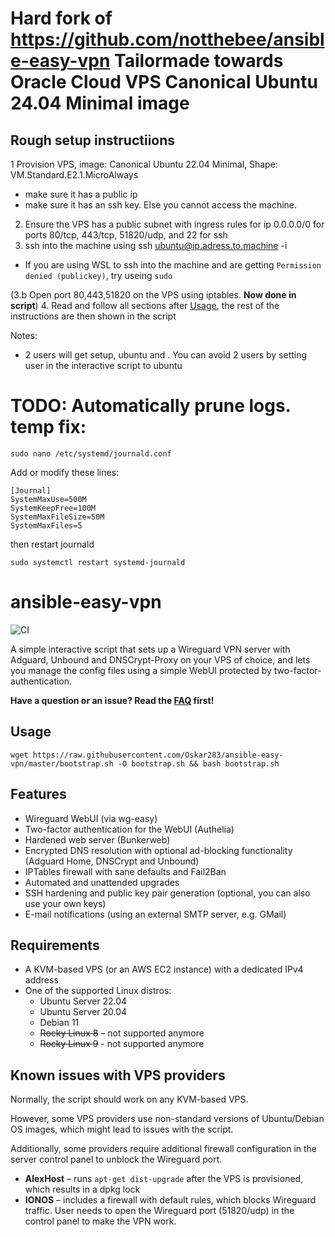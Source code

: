 # **Hard fork of https://github.com/notthebee/ansible-easy-vpn** Tailormade towards Oracle Cloud VPS Canonical Ubuntu 24.04 Minimal image

## Rough setup instructiions
1  Provision VPS, image: Canonical Ubuntu 22.04 Minimal, Shape: VM.Standard.E2.1.MicroAlways
- make sure it has a public ip
- make sure it has an ssh key. Else you cannot access the machine.
2. Ensure the VPS has a public subnet with ingress rules for ip 0.0.0.0/0 for ports 80/tcp, 443/tcp, 51820/udp, and 22 for ssh
3. ssh into the machine using   ssh ubuntu@ip.adress.to.machine -i <path-to-ssh-key>
- If you are using WSL to ssh into the machine and are getting `Permission denied (publickey)`, try useing `sudo`

(3.b Open port 80,443,51820 on the VPS using iptables. **Now done in script**)
4. Read and follow all sections after [Usage](#usage), the rest of the instructions are then shown in the script

Notes:
* 2 users will get setup,   ubuntu   and    <user-written-in-script>    . You can avoid 2 users by setting user in the interactive script to ubuntu

# TODO: Automatically prune logs. temp fix:
```
sudo nano /etc/systemd/journald.conf
```
Add or modify these lines:
```
[Journal]
SystemMaxUse=500M
SystemKeepFree=100M
SystemMaxFileSize=50M
SystemMaxFiles=5
```
then restart journald
```
sudo systemctl restart systemd-journald
```


# ansible-easy-vpn
![CI](https://github.com/notthebee/ansible-easy-vpn/actions/workflows/ci.yml/badge.svg)

A simple interactive script that sets up a Wireguard VPN server with Adguard, Unbound and DNSCrypt-Proxy on your VPS of choice, and lets you manage the config files using a simple WebUI protected by two-factor-authentication.

**Have a question or an issue? Read the [FAQ](FAQ.md) first!**

## Usage

```
wget https://raw.githubusercontent.com/Oskar283/ansible-easy-vpn/master/bootstrap.sh -O bootstrap.sh && bash bootstrap.sh
```

## Features
* Wireguard WebUI (via wg-easy)
* Two-factor authentication for the WebUI (Authelia)
* Hardened web server (Bunkerweb)
* Encrypted DNS resolution with optional ad-blocking functionality (Adguard Home, DNSCrypt and Unbound)
* IPTables firewall with sane defaults and Fail2Ban
* Automated and unattended upgrades
* SSH hardening and public key pair generation (optional, you can also use your own keys)
* E-mail notifications (using an external SMTP server, e.g. GMail)

## Requirements
* A KVM-based VPS (or an AWS EC2 instance) with a dedicated IPv4 address
* One of the supported Linux distros:
  * Ubuntu Server 22.04
  * Ubuntu Server 20.04
  * Debian 11
  * ~~Rocky Linux 8~~ – not supported anymore
  * ~~Rocky Linux 9~~ - not supported anymore

## Known issues with VPS providers
Normally, the script should work on any KVM-based VPS.

However, some VPS providers use non-standard versions of Ubuntu/Debian OS images, which might lead to issues with the script.

Additionally, some providers require additional firewall configuration in the server control panel to unblock the Wireguard port.

* **AlexHost** – runs `apt-get dist-upgrade` after the VPS is provisioned, which results in a dpkg lock
* **IONOS** – includes a firewall with default rules, which blocks Wireguard traffic. User needs to open the Wireguard port (51820/udp) in the control panel to make the VPN work.
